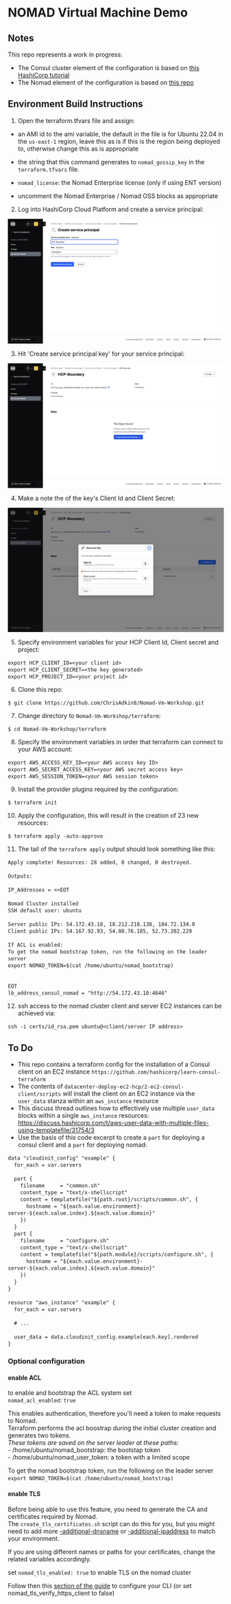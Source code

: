 # NOMAD Virtual Machine Demo

## Notes

This repo represents a work in progress:

- The Consul cluster element of the configuration is based on [this HashiCorp tutorial](https://developer.hashicorp.com/consul/tutorials/cloud-production/terraform-hcp-consul-provider)
- The Nomad element of the configuration is based on [this repo](https://github.com/chebelom/nomad-aws-demo/tree/main)

## Environment Build Instructions

1. Open the terraform.tfvars file and assign:
- an AMI id to the ami variable, the default in the file is for Ubuntu 22.04 in the ```us-east-1``` region, leave this as is if this is the region being deployed to,
  otherwise change this as is appropriate
   
- the string that this command generates to ```nomad_gossip_key``` in the ```terraform.tfvars``` file.
- `nomad_license`: the Nomad Enterprise license (only if using ENT version)
- uncomment the Nomad Enterprise / Nomad OSS blocks as appropriate

2. Log into HashiCorp Cloud Platform and create a service principal:
<img style="float: left; margin: 0px 15px 15px 0px;" src="https://github.com/ChrisAdkin8/Nomad-Vm-Workshop/blob/main/png_images/01-HCP-Consul-Sp.png?raw=true">

3. Hit 'Create service principal key' for your service principal:
<img style="float: left; margin: 0px 15px 15px 0px;" src="https://github.com/ChrisAdkin8/Nomad-Vm-Workshop/blob/main/png_images/02-HCP-Create-Sp-Key.png?raw=true">

4. Make a note the of the key's Client Id and Client Secret:
<img style="float: left; margin: 0px 15px 15px 0px;" src="https://github.com/ChrisAdkin8/Nomad-Vm-Workshop/blob/main/png_images/03-HCP-Sp-Key.png?raw=true">

5. Specify environment variables for your HCP Client Id, Client secret and project:
```
export HCP_CLIENT_ID=<your client id>
export HCP_CLIENT_SECRET=<the key generated>
export HCP_PROJECT_ID=<your project id>
```

6. Clone this repo:
```
$ git clone https://github.com/ChrisAdkin8/Nomad-Vm-Workshop.git
```

7. Change directory to ```Nomad-Vm-Workshop/terraform```:
```
$ cd Nomad-Vm-Workshop/terraform
```

8. Specify the environment variables in order that terraform can connect to your AWS account:
```
export AWS_ACCESS_KEY_ID=<your AWS access key ID>
export AWS_SECRET_ACCESS_KEY=<your AWS secret access key>
export AWS_SESSION_TOKEN=<your AWS session token>
```

9. Install the provider plugins required by the configuration:
```
$ terraform init
```
    
10. Apply the configuration, this will result in the creation of 23 new resources:
```
$ terraform apply -auto-approve
```

11. The tail of the ```terraform apply``` output should look something like this:
```
Apply complete! Resources: 28 added, 0 changed, 0 destroyed.

Outputs:

IP_Addresses = <<EOT

Nomad Cluster installed
SSH default user: ubuntu

Server public IPs: 54.172.43.18, 18.212.218.138, 184.72.134.0
Client public IPs: 54.167.92.93, 54.80.76.185, 52.73.202.229

If ACL is enabled:
To get the nomad bootstrap token, run the following on the leader server
export NOMAD_TOKEN=$(cat /home/ubuntu/nomad_bootstrap)


EOT
lb_address_consul_nomad = "http://54.172.43.18:4646"
```

12. ssh access to the nomad cluster client and server EC2 instances can be achieved via:
```
ssh -i certs/id_rsa.pem ubuntu@<client/server IP address>
```

## To Do

- This repo contains a terraform config for the installation of a Consul client on an EC2 instance
```https://github.com/hashicorp/learn-consul-terraform```
- The contents of ```datacenter-deploy-ec2-hcp/2-ec2-consul-client/scripts``` will install the client on an EC2 instance
  via the ```user_data``` stanza within an ```aws_instance``` resource
- This discuss thread outlines how to effectively use multiple ```user_data``` blocks within a single ```aws_instance``` resources:
  https://discuss.hashicorp.com/t/aws-user-data-with-multiple-files-using-templatefile/31754/3
- Use the basis of this code excerpt to create a ```part``` for deploying a consul client and a ```part``` for deploying nomad:
```
data "cloudinit_config" "example" {
  for_each = var.servers

  part {
    filename     = "common.sh"
    content_type = "text/x-shellscript"
    content = templatefile("${path.root}/scripts/common.sh", {
      hostname = "${each.value.environment}-server-${each.value.index}.${each.value.domain}"
    })
  }
  part {
    filename     = "configure.sh"
    content_type = "text/x-shellscript"
    content = templatefile("${path.module}/scripts/configure.sh", {
      hostname = "${each.value.environment}-server-${each.value.index}.${each.value.domain}"
    })
  }
}

resource "aws_instance" "example" {
  for_each = var.servers

  # ...

  user_data = data.cloudinit_config.example[each.key].rendered
}
```

### Optional configuration
#### enable ACL  
to enable and bootstrap the ACL system set  
`nomad_acl_enabled`: `true` 

This enables authentication, therefore you'll need a token to make requests to Nomad.  
Terraform performs the acl boostrap during the initial cluster creation and generates two tokens.  
*These tokens are saved on the server leader at these paths:*  
    - /home/ubuntu/nomad_bootstrap: the bootstap token  
    - /home/ubuntu/nomad_user_token: a token with a limited scope

To get the nomad bootstrap token, run the following on the leader server  
`export NOMAD_TOKEN=$(cat /home/ubuntu/nomad_bootstrap)`


#### enable TLS  
Before being able to use this feature, you need to generate the CA and certificates required by Nomad.  
The `create_tls_certificates.sh` script can do this for you, but you might need to add more [-additional-dnsname](https://developer.hashicorp.com/nomad/docs/commands/tls/cert-create#additional-dnsname) or [-additional-ipaddress](https://developer.hashicorp.com/nomad/docs/commands/tls/cert-create#additional-ipaddress) to match your environment.


If you are using different names or paths for your certificates, change the related variables accordingly.

set `nomad_tls_enabled: true` to enable TLS on the nomad cluster

Follow then this [section of the guide](https://developer.hashicorp.com/nomad/tutorials/transport-security/security-enable-tls#running-with-tls) to configure your CLI (or set nomad_tls_verify_https_client to false)      
